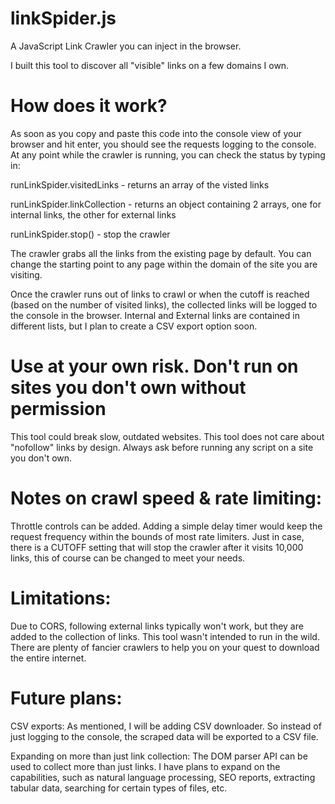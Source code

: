 # linkSpider.js
A JavaScript Link Crawler you can inject in the browser.

I built this tool to discover all "visible" links on a few domains I own.

# How does it work?
As soon as you copy and paste this code into the console view of your browser and hit enter, you should see the requests logging  to the console. At any point while the crawler is running, you can check the status by typing in:

runLinkSpider.visitedLinks  - returns an array of the visted links

runLinkSpider.linkCollection  - returns an object containing 2 arrays, one for internal links, the other for external links

runLinkSpider.stop()  - stop the crawler

The crawler grabs all the links from the existing page by default. You can change the starting point to any page within the domain of the site you are visiting.

Once the crawler runs out of links to crawl or when the cutoff is reached (based on the number of visited links), the collected links will be logged to the console in the browser. Internal and External links are contained in different lists, but I plan to create a CSV export option soon.

# Use at your own risk. Don't run on sites you don't own without permission
This tool could break slow, outdated websites. This tool does not care about "nofollow" links by design. Always ask before running any script on a site you don't own. 

# Notes on crawl speed & rate limiting: 

Throttle controls can be added. Adding a simple delay timer would keep the request frequency within the bounds of most rate limiters. 
Just in case, there is a CUTOFF setting that will stop the crawler after it visits 10,000 links, this of course can be changed to meet your needs.

# Limitations:
Due to CORS, following external links typically won't work, but they are added to the collection of links. This tool wasn't intended to run in the wild. There are plenty of fancier crawlers to help you on your quest to download the entire internet.

# Future plans:
CSV exports:
As mentioned, I will be adding CSV downloader. So instead of just logging to the console, the scraped data will be exported to a CSV file.

Expanding on more than just link collection:
The DOM parser API can be used to collect more than just links. I have plans to expand on the capabilities, such as natural language processing, SEO reports, extracting tabular data, searching for certain types of files, etc.
